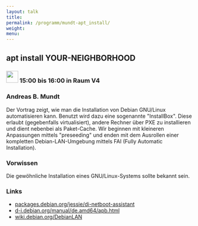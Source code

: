 ```yaml
---
layout: talk
title:
permalink: /programm/mundt-apt_install/
weight: 
menu:
---
```

## apt&nbsp;install&nbsp;YOUR-NEIGHBORHOOD

### <img height = "32" src="../../images/talk.svg"> 15:00 bis 16:00 in Raum V4

### Andreas&nbsp;B.&nbsp;Mundt

Der Vortrag zeigt, wie man die Installation von Debian GNU/Linux
automatisieren kann.  Benutzt wird dazu eine sogenannte "InstallBox".
Diese erlaubt (gegebenfalls virtualisiert), andere Rechner über PXE zu
installieren und dient nebenbei als Paket-Cache.
Wir beginnen mit kleineren Anpassungen mittels "preseeding" und enden
mit dem Ausrollen einer kompletten Debian-LAN-Umgebung mittels FAI
(Fully Automatic Installation).

### Vorwissen

Die gewöhnliche Installation eines GNU/Linux-Systems sollte bekannt sein.

### Links 

- <a href="https://packages.debian.org/jessie/di-netboot-assistant" target="_blank">packages.debian.org/jessie/di-netboot-assistant</a>
- <a href="http://d-i.debian.org/manual/de.amd64/apb.html" target="_blank">d-i.debian.org/manual/de.amd64/apb.html</a>
- <a href="https://wiki.debian.org/DebianLAN" target="_blank">wiki.debian.org/DebianLAN</a>
